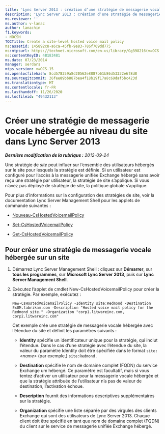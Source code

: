 ```yaml
---
title: 'Lync Server 2013 : création d’une stratégie de messagerie vocale hébergée au niveau du site'
description: 'Lync Server 2013 : création d’une stratégie de messagerie vocale hébergée au niveau du site.'
ms.reviewer: ''
ms.author: v-lanac
author: lanachin
f1.keywords:
- NOCSH
TOCTitle: Create a site-level hosted voice mail policy
ms:assetid: 145892c8-a6ca-45fb-9e83-786f709dd775
ms:mtpsurl: https://technet.microsoft.com/en-us/library/Gg398216(v=OCS.15)
ms:contentKeyID: 48183481
ms.date: 07/23/2014
manager: serdars
mtps_version: v=OCS.15
ms.openlocfilehash: 8cd578359a8d20562e8887b61b86d53332e6f8d8
ms.sourcegitcommit: 36fee89bb887bea4f18b19f17a8c69daf5bc423d
ms.translationtype: MT
ms.contentlocale: fr-FR
ms.lasthandoff: 11/26/2020
ms.locfileid: "49432113"
---
```

# <a name="create-a-site-level-hosted-voice-mail-policy-in-lync-server-2013"></a>Créer une stratégie de messagerie vocale hébergée au niveau du site dans Lync Server 2013

<div data-xmlns="http://www.w3.org/1999/xhtml">

<div class="topic" data-xmlns="http://www.w3.org/1999/xhtml" data-msxsl="urn:schemas-microsoft-com:xslt" data-cs="https://msdn.microsoft.com/">

<div data-asp="https://msdn2.microsoft.com/asp">



</div>

<div id="mainSection">

<div id="mainBody">

<span> </span>

_**Dernière modification de la rubrique :** 2012-09-24_

Une stratégie de *site* peut influer sur l’ensemble des utilisateurs hébergés sur le site pour lesquels la stratégie est définie. Si un utilisateur est configuré pour l’accès à la messagerie unifiée Exchange hébergé sans avoir reçu une stratégie par utilisateur, la stratégie de site s’applique. Si vous n’avez pas déployé de stratégie de site, la politique globale s’applique.

Pour plus d’informations sur la configuration des stratégies de site, voir la documentation Lync Server Management Shell pour les applets de commande suivantes :

  - [Nouveau-CsHostedVoicemailPolicy](https://docs.microsoft.com/powershell/module/skype/New-CsHostedVoicemailPolicy)

  - [Set-CsHostedVoicemailPolicy](https://docs.microsoft.com/powershell/module/skype/Set-CsHostedVoicemailPolicy)

  - [Get-CsHostedVoicemailPolicy](https://docs.microsoft.com/powershell/module/skype/Get-CsHostedVoicemailPolicy)

<div>

## <a name="to-create-a-site-hosted-voice-mail-policy"></a>Pour créer une stratégie de messagerie vocale hébergée sur un site

1.  Démarrez Lync Server Management Shell : cliquez sur **Démarrer**, sur **tous les programmes**, sur **Microsoft Lync Server 2013**, puis sur **Lync Server Management Shell**.

2.  Exécutez l’applet de cmdlet New-CsHostedVoicemailPolicy pour créer la stratégie. Par exemple, exécutez :
    
        New-CsHostedVoicemailPolicy -Identity site:Redmond -Destination ExUM.fabrikam.com -Description "Hosted voice mail policy for the Redmond site." -Organization "corp1.litwareinc.com, corp2.litwareinc.com"
    
    Cet exemple crée une stratégie de messagerie vocale hébergée avec l’étendue du site et définit les paramètres suivants :
    
      - **Identity** spécifie un identificateur unique pour la stratégie, qui inclut l’étendue. Dans le cas d’une stratégie avec l’étendue du site, la valeur du paramètre Identity doit être spécifiée dans le format `site:` *\<name\>* (par exemple,) `site:Redmond` .
    
      - **Destination** spécifie le nom de domaine complet (FQDN) du service Exchange um hébergé. Ce paramètre est facultatif, mais si vous tentez d’activer un utilisateur pour la messagerie vocale hébergée et que la stratégie attribuée de l’utilisateur n’a pas de valeur de destination, l’activation échoue.
    
      - **Description** fournit des informations descriptives supplémentaires sur la stratégie.
    
      - **Organization** spécifie une liste séparée par des virgules des clients Exchange qui sont des utilisateurs de Lync Server 2013. Chaque client doit être spécifié en tant que nom de domaine complet (FQDN) du client sur le service de messagerie unifiée Exchange hébergé.

</div>

</div>

<span> </span>

</div>

</div>

</div>

